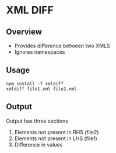 # XML DIFF

## Overview

- Provides difference between two XMLS
- Ignores namespaces

## Usage

```
npm install -f xmldiff
xmldiff file1.xml file2.xml
```

## Output

Output has three sections
1. Elements not present in RHS (file2)  
2. Elements not present in LHS (file1)
3. Difference in values
